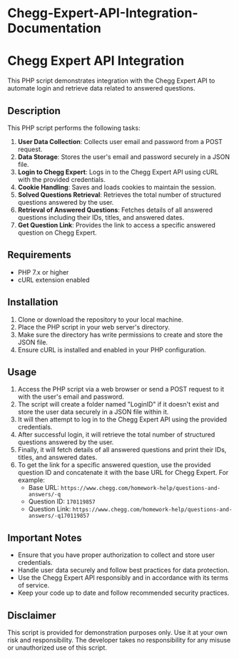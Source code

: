 # Chegg-Expert-API-Integration-Documentation

# Chegg Expert API Integration

This PHP script demonstrates integration with the Chegg Expert API to automate login and retrieve data related to answered questions.

## Description

This PHP script performs the following tasks:

1. **User Data Collection**: Collects user email and password from a POST request.
2. **Data Storage**: Stores the user's email and password securely in a JSON file.
3. **Login to Chegg Expert**: Logs in to the Chegg Expert API using cURL with the provided credentials.
4. **Cookie Handling**: Saves and loads cookies to maintain the session.
5. **Solved Questions Retrieval**: Retrieves the total number of structured questions answered by the user.
6. **Retrieval of Answered Questions**: Fetches details of all answered questions including their IDs, titles, and answered dates.
7. **Get Question Link**: Provides the link to access a specific answered question on Chegg Expert.

## Requirements

- PHP 7.x or higher
- cURL extension enabled

## Installation

1. Clone or download the repository to your local machine.
2. Place the PHP script in your web server's directory.
3. Make sure the directory has write permissions to create and store the JSON file.
4. Ensure cURL is installed and enabled in your PHP configuration.

## Usage

1. Access the PHP script via a web browser or send a POST request to it with the user's email and password.
2. The script will create a folder named "LoginID" if it doesn't exist and store the user data securely in a JSON file within it.
3. It will then attempt to log in to the Chegg Expert API using the provided credentials.
4. After successful login, it will retrieve the total number of structured questions answered by the user.
5. Finally, it will fetch details of all answered questions and print their IDs, titles, and answered dates.
6. To get the link for a specific answered question, use the provided question ID and concatenate it with the base URL for Chegg Expert. For example:
   - Base URL: `https://www.chegg.com/homework-help/questions-and-answers/-q`
   - Question ID: `170119857`
   - Question Link: `https://www.chegg.com/homework-help/questions-and-answers/-q170119857`

## Important Notes

- Ensure that you have proper authorization to collect and store user credentials.
- Handle user data securely and follow best practices for data protection.
- Use the Chegg Expert API responsibly and in accordance with its terms of service.
- Keep your code up to date and follow recommended security practices.

## Disclaimer

This script is provided for demonstration purposes only. Use it at your own risk and responsibility. The developer takes no responsibility for any misuse or unauthorized use of this script.

